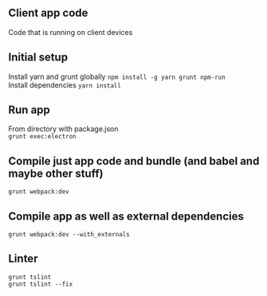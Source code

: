 ## Client app code  
Code that is running on client devices

## Initial setup  
Install yarn and grunt globally 
`npm install -g yarn grunt npm-run`  
Install dependencies
`yarn install`  

## Run app  
From directory with package.json  
`grunt exec:electron`

## Compile just app code and bundle (and babel and maybe other stuff)  
`grunt webpack:dev`

## Compile app as well as external dependencies  
`grunt webpack:dev --with_externals`

## Linter  
`grunt tslint`  
`grunt tslint --fix`
